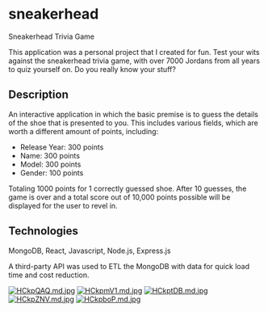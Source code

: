 # sneakerhead
Sneakerhead Trivia Game

This application was a personal project that I created for fun.
Test your wits against the sneakerhead trivia game, with over 7000 Jordans from all years to quiz yourself on. Do you really know your stuff?

## Description
An interactive application in which the basic premise is to guess the details of the shoe that is presented to you. This includes various fields, which are worth a different amount of points, including:
- Release Year: 300 points
- Name: 300 points
- Model: 300 points
- Gender: 100 points

Totaling 1000 points for 1 correctly guessed shoe.
After 10 guesses, the game is over and a total score out of 10,000 points possible will be displayed for the user to revel in.

## Technologies
MongoDB, React, Javascript, Node.js, Express.js

A third-party API was used to ETL the MongoDB with data for quick load time and cost reduction.

[![HCkpQAQ.md.jpg](https://iili.io/HCkpQAQ.md.jpg)](https://freeimage.host/i/HCkpQAQ)
[![HCkpmV1.md.jpg](https://iili.io/HCkpmV1.md.jpg)](https://freeimage.host/i/HCkpmV1)
[![HCkptDB.md.jpg](https://iili.io/HCkptDB.md.jpg)](https://freeimage.host/i/HCkptDB)
[![HCkpZNV.md.jpg](https://iili.io/HCkpZNV.md.jpg)](https://freeimage.host/i/HCkpZNV)
[![HCkpboP.md.jpg](https://iili.io/HCkpboP.md.jpg)](https://freeimage.host/i/HCkpboP)
